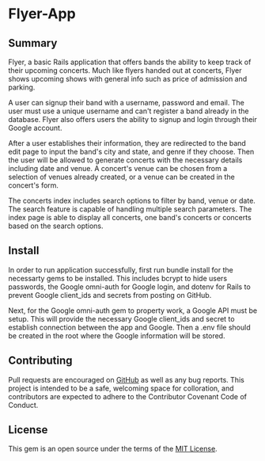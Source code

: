 # Flyer-App

## Summary

Flyer, a basic Rails application that offers bands the ability to keep track of their upcoming concerts. Much like flyers handed out at concerts, Flyer shows upcoming shows with general info such as price of  admission and parking.

A user can signup their band with a username, password and email. The user must use a unique username and can't register a band already in the database. Flyer also offers users the ability to signup and login through their Google account.

After a user establishes their information, they are redirected to the band edit page to input the band's city and state, and genre if they choose. Then the user will be allowed to generate concerts with the necessary details including date and venue. A concert's venue can be chosen from a selection of venues already created, or a venue can be created in the concert's form.

The concerts index includes search options to filter by band, venue or date. The search feature is capable of handling multiple search parameters. The index page is able to display all concerts, one band's concerts or concerts based on the search options.

## Install

In order to run application successfully, first run bundle install for the necessarty gems to be installed. This includes bcrypt to hide users passwords, the Google omni-auth for Google login, and dotenv for Rails to prevent Google client_ids and secrets from posting on GitHub.

Next, for the Google omni-auth gem to property work, a Google API must be setup. This will provide the necessary Google client_ids and secret to establish connection between the app and Google. Then a .env file should be created in the root where the Google information will be stored.

## Contributing

Pull requests are encouraged on [GitHub](https://github.com/indiejesus2/flyerapp) as well as any bug reports. This project is intended to be a safe, welcoming space for colloration, and contributors are expected to adhere to the Contributor Covenant Code of Conduct.

## License

This gem is an open source under the terms of the [MIT License](https://github.com/indiejesus2/FlyerApp/blob/master/LICENSE).
